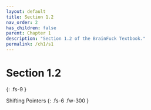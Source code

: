 ```yaml
---
layout: default
title: Section 1.2
nav_order: 2
has_children: false
parent: Chapter 1
description: "Section 1.2 of the BrainFuck Textbook."
permalink: /ch1/s1
---
```


# Section 1.2
{: .fs-9 }

Shifting Pointers
{: .fs-6 .fw-300 }
